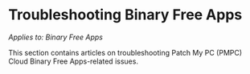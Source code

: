 # Troubleshooting Binary Free Apps

_Applies to: Binary Free Apps_

This section contains articles on troubleshooting Patch My PC (PMPC) Cloud Binary Free Apps-related issues.